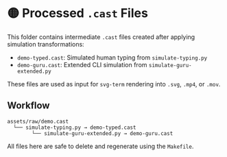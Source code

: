 # 🟡 Processed `.cast` Files

This folder contains intermediate `.cast` files created after applying simulation transformations:

- `demo-typed.cast`: Simulated human typing from `simulate-typing.py`
- `demo-guru.cast`: Extended CLI simulation from `simulate-guru-extended.py`

These files are used as input for `svg-term` rendering into `.svg`, `.mp4`, or `.mov`.

## Workflow

```
assets/raw/demo.cast
  └── simulate-typing.py → demo-typed.cast
        └── simulate-guru-extended.py → demo-guru.cast
```

All files here are safe to delete and regenerate using the `Makefile`.
